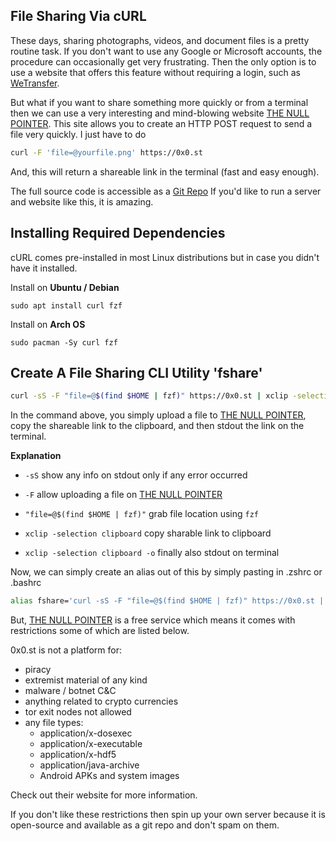 ## File Sharing Via cURL

These days, sharing photographs, videos, and document files is a pretty routine task. If you don't want to use any Google or Microsoft accounts, the procedure can occasionally get very frustrating. Then the only option is to use a website that offers this feature without requiring a login, such as [WeTransfer](https://wetransfer.com/).

But what if you want to share something more quickly or from a terminal then we can use a very interesting and mind-blowing website [THE NULL POINTER](https://0x0.st/). This site allows you to create an HTTP POST request to send a file very quickly. I just have to do

```bash
curl -F 'file=@yourfile.png' https://0x0.st
```
And, this will return a shareable link in the terminal (fast and easy enough).

The full source code is accessible as a [Git Repo](https://git.0x0.st/mia/0x0) If you'd like to run a server and website like this, it is amazing.

## Installing Required Dependencies
cURL comes pre-installed in most Linux distributions but in case you didn't have it installed.

Install on **Ubuntu / Debian**

```
sudo apt install curl fzf
```

Install on **Arch OS**
```
sudo pacman -Sy curl fzf
```

## Create A File Sharing CLI Utility 'fshare'

```bash
curl -sS -F "file=@$(find $HOME | fzf)" https://0x0.st | xclip -selection clipboard && xclip -selection clipboard -o
```

In the command above, you simply upload a file to [THE NULL POINTER](https://0x0.st/), copy the shareable link to the clipboard, and then stdout the link on the terminal.

**Explanation**

- `-sS` show any info on stdout only if any error occurred

- `-F` allow uploading a file on [THE NULL POINTER](https://0x0.st/)

- `"file=@$(find $HOME | fzf)"` grab file location using `fzf`

- `xclip -selection clipboard` copy sharable link to clipboard

- `xclip -selection clipboard -o` finally also stdout on terminal

Now, we can simply create an alias out of this by simply pasting in .zshrc or .bashrc

```bash
alias fshare='curl -sS -F "file=@$(find $HOME | fzf)" https://0x0.st | xclip -selection clipboard && xclip -selection clipboard -o'
```

But, [THE NULL POINTER](https://0x0.st/) is a free service which means it comes with restrictions some of which are listed below.

0x0.st is not a platform for:
- piracy
- extremist material of any kind
- malware / botnet C&C
- anything related to crypto currencies
- tor exit nodes not allowed
- any file types: 
    - application/x-dosexec
    - application/x-executable
    - application/x-hdf5
    - application/java-archive
    - Android APKs and system images

Check out their website for more information.

If you don't like these restrictions then spin up your own server because it is open-source and available as a git repo and don't spam on them.